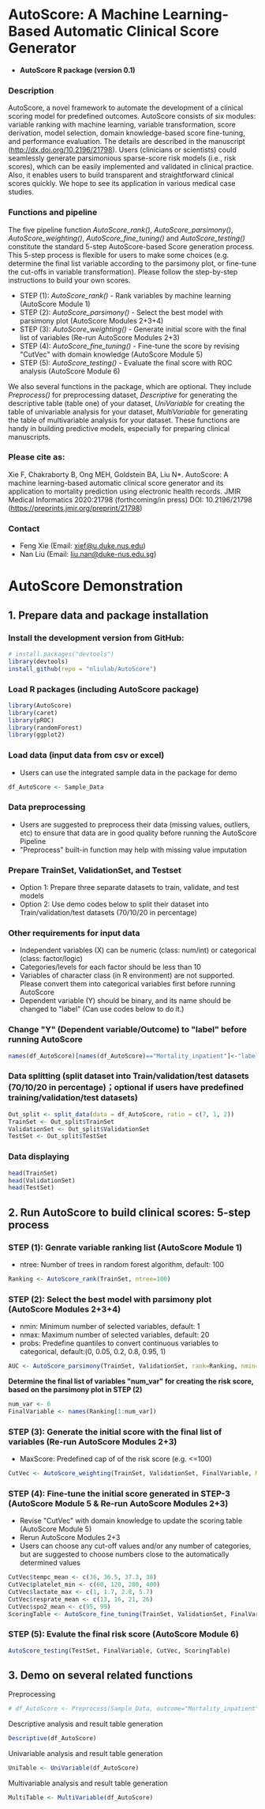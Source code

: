 # AutoScore: A Machine Learning-Based Automatic Clinical Score Generator

- **AutoScore R package (version 0.1)**

### Description

AutoScore, a novel framework to automate the development of a clinical scoring model for predefined outcomes. AutoScore consists of six modules: variable ranking with machine learning, variable transformation, score derivation, model selection, domain knowledge-based score fine-tuning, and performance evaluation. The details are described in the manuscript (<http://dx.doi.org/10.2196/21798>). Users (clinicians or scientists) could seamlessly generate parsimonious sparse-score risk models (i.e., risk scores), which can be easily implemented and validated in clinical practice. Also, it enables users to build transparent and straightforward clinical scores quickly. We hope to see its application in various medical case studies.

### Functions and pipeline

The five pipeline function *AutoScore_rank()*, *AutoScore_parsimony()*, *AutoScore_weighting()*, *AutoScore_fine_tuning()* and
*AutoScore_testing()* constitute the standard 5-step AutoScore-based Score generation process. This 5-step process is flexible for users to make some choices (e.g. determine the final list variable according to the parsimony plot, or fine-tune the cut-offs in variable transformation). Please follow the step-by-step instructions to build your own scores.

* STEP (1): *AutoScore_rank()* - Rank variables by machine learning (AutoScore Module 1)
* STEP (2): *AutoScore_parsimony()* - Select the best model with parsimony plot (AutoScore Modules 2+3+4)
* STEP (3): *AutoScore_weighting()* - Generate initial score with the final list of variables (Re-run AutoScore Modules 2+3)
* STEP (4): *AutoScore_fine_tuning()* - Fine-tune the score by revising "CutVec" with domain knowledge (AutoScore Module 5)
* STEP (5): *AutoScore_testing()* - Evaluate the final score with ROC analysis (AutoScore Module 6)

We also several functions in the package, which are optional. They include *Preprocess()* for preprocessing dataset, *Descriptive* for generating the descriptive table (table one) of your dataset, *UniVariable* for creating the table of univariable analysis for your dataset, *MultiVariable* for generating the table of multivariable analysis for your dataset. These functions are handy in building predictive models, especially for preparing clinical manuscripts.

### Please cite as:
Xie F, Chakraborty B, Ong MEH, Goldstein BA, Liu N*. AutoScore: A machine learning-based automatic clinical score generator and its application to mortality prediction using electronic health records. JMIR Medical Informatics 2020:21798 (forthcoming/in press)
DOI: 10.2196/21798 (https://preprints.jmir.org/preprint/21798)

### Contact
- Feng Xie (Email: <xief@u.duke.nus.edu>)
- Nan Liu (Email: <liu.nan@duke-nus.edu.sg>)

# **AutoScore Demonstration**

## **1. Prepare data and package installation**
### Install the development version from GitHub:

```r
# install.packages("devtools")
library(devtools)
install_github(repo = "nliulab/AutoScore")
```
[devtools]: https://github.com/hadley/devtools

### Load R packages (including AutoScore package)
```r
library(AutoScore)
library(caret)
library(pROC)
library(randomForest)
library(ggplot2)
```

### Load data (input data from csv or excel)
- Users can use the integrated sample data in the package for demo
```r
df_AutoScore <- Sample_Data
```

### Data preprocessing
- Users are suggested to preprocess their data (missing values, outliers, etc) to ensure that data are in good quality before running the AutoScore Pipeline
- "Preprocess" built-in function may help with missing value imputation

### Prepare TrainSet, ValidationSet, and Testset
- Option 1: Prepare three separate datasets to train, validate, and test models
- Option 2: Use demo codes below to split their dataset into Train/validation/test datasets (70/10/20 in percentage)

### Other requirements for input data
- Independent variables (X) can be numeric (class: num/int) or categorical (class: factor/logic)
- Categories/levels for each factor should be less than 10
- Variables of character class (in R environment) are not supported. Please convert them into categorical variables first before running AutoScore
- Dependent variable (Y) should be binary, and its name should be changed to "label" (Can use codes below to do it.)

### Change "Y" (Dependent variable/Outcome) to "label" before running AutoScore
```r
names(df_AutoScore)[names(df_AutoScore)=="Mortality_inpatient"]<-"label"
```

### Data splitting (split dataset into Train/validation/test datasets (70/10/20 in percentage)；optional if users have predefined training/validation/test datasets)
```r
Out_split <- split_data(data = df_AutoScore, ratio = c(7, 1, 2))
TrainSet <- Out_split$TrainSet
ValidationSet <- Out_split$ValidationSet
TestSet <- Out_split$TestSet
```

### Data displaying
```r
head(TrainSet)
head(ValidationSet)
head(TestSet)
```

## **2. Run AutoScore to build clinical scores: 5-step process**

### STEP (1): Genrate variable ranking list (AutoScore Module 1)
- ntree: Number of trees in random forest algorithm, default: 100
```r
Ranking <- AutoScore_rank(TrainSet, ntree=100)
```

### STEP (2): Select the best model with parsimony plot (AutoScore Modules 2+3+4)
- nmin: Minimum number of selected variables, default: 1
- nmax: Maximum number of selected variables, default: 20
- probs: Predefine quantiles to convert continuous variables to categorical, default:(0, 0.05, 0.2, 0.8, 0.95, 1)
```r
AUC <- AutoScore_parsimony(TrainSet, ValidationSet, rank=Ranking, nmin=1, nmax=20, probs=c(0, 0.05, 0.2, 0.8, 0.95, 1))
```

**Determine the final list of variables "num_var" for creating the risk score, based on the parsimony plot in STEP (2)**
```r
num_var <- 6
FinalVariable <- names(Ranking[1:num_var])
```

### STEP (3): Generate the initial score with the final list of variables (Re-run AutoScore Modules 2+3)
- MaxScore: Predefined cap of of the risk score (e.g. <=100)
```r
CutVec <- AutoScore_weighting(TrainSet, ValidationSet, FinalVariable, MaxScore=100, probs=c(0, 0.05, 0.2, 0.8, 0.95, 1))
```

### STEP (4): Fine-tune the initial score generated in STEP-3 (AutoScore Module 5 & Re-run AutoScore Modules 2+3) 
- Revise "CutVec" with domain knowledge to update the scoring table (AutoScore Module 5)
- Rerun AutoScore Modules 2+3
- Users can choose any cut-off values and/or any number of categories, but are suggested to choose numbers close to the automatically determined values
```r
CutVec$tempc_mean <- c(36, 36.5, 37.3, 38)
CutVec$platelet_min <- c(60, 120, 280, 400)
CutVec$lactate_max <- c(1, 1.7, 2.8, 5.7)
CutVec$resprate_mean <- c(13, 16, 21, 26)
CutVec$spo2_mean <- c(95, 99)
ScoringTable <- AutoScore_fine_tuning(TrainSet, ValidationSet, FinalVariable, CutVec, MaxScore=100)
```

### STEP (5): Evalute the final risk score (AutoScore Module 6)
```r
AutoScore_testing(TestSet, FinalVariable, CutVec, ScoringTable)
```

## **3. Demo on several related functions**

Preprocessing
```r
# df_AutoScore <- Preprocess(Sample_Data, outcome="Mortality_inpatient")
```

Descriptive analysis and result table generation
```r
Descriptive(df_AutoScore)
```

Univariable analysis and result table generation
```r
UniTable <- UniVariable(df_AutoScore)
```

Multivariable analysis and result table generation
```r
MultiTable <- MultiVariable(df_AutoScore)
```

